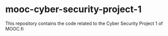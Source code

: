 # mooc-cyber-security-project-1
This repository contains the code related to the Cyber Security Project 1 of MOOC.fi
